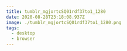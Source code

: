```yaml
---
title: tumblr_mgjortcSQ01rdf37to1_1280
date: 2020-08-28T23:18:08.937Z
image: ./tumblr_mgjortcSQ01rdf37to1_1280.png
tags:
  - desktop
  - browser
---
```

